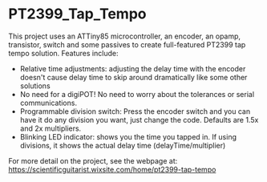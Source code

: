 # PT2399_Tap_Tempo

This project uses an ATTiny85 microcontroller, an encoder, an opamp, transistor, switch and some passives to create full-featured PT2399 tap tempo solution. Features include:

 - Relative time adjustments: adjusting the delay time with the encoder doesn't cause delay time to skip around dramatically like some other solutions
 - No need for a digiPOT! No need to worry about the tolerances or serial communications.
 - Programmable division switch: Press the encoder switch and you can have it do any division you want, just change the code. Defaults are 1.5x and 2x multipliers.
 - Blinking LED indicator: shows you the time you tapped in. If using divisions, it shows the actual delay time (delayTime/multiplier)
 
 For more detail on the project, see the webpage at: https://scientificguitarist.wixsite.com/home/pt2399-tap-tempo
